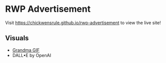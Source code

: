 # RWP Advertisement
Visit https://chickwensrule.github.io/rwp-advertisement to view the live site!

## Visuals
* [Grandma GIF](https://tenor.com/view/grandma-grandmother-granny-knitting-rocking-gif-24699507)
* DALL•E by OpenAI